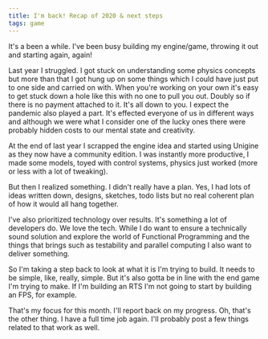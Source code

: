 ```yaml
---
title: I'm back! Recap of 2020 & next steps
tags: game
---
```


It's a been a while. I've been busy building my engine/game, throwing it out and starting again, again!

Last year I struggled. I got stuck on understanding some physics concepts but more than that I got hung up on some things which I could have just put to one side and carried on with. When you're working on your own it's easy to get stuck down a hole like this with no one to pull you out. Doubly so if there is no payment attached to it. It's all down to you. I expect the pandemic also played a part. It's effected everyone of us in different ways and although we were what I consider one of the lucky ones there were probably hidden costs to our mental state and creativity.

At the end of last year I scrapped the engine idea and started using Unigine as they now have a community edition. I was instantly more productive, I made some models, toyed with control systems, physics just worked (more or less with a lot of tweaking).

But then I realized something. I didn't really have a plan. Yes, I had lots of ideas written down, designs, sketches, todo lists but no real coherent plan of how it would all hang together.

I've also prioritized technology over results. It's something a lot of developers do. We
love the tech. While I do want to ensure a technically sound solution and explore the
world of Functional Programming and the things that brings such as testability and
parallel computing I also want to deliver something.

So I'm taking a step back to look at what it is I'm trying to build. It needs to be simple, like, really, simple. But it's also gotta be in line with the end game I'm trying to make. If I'm building an RTS I'm not going to start by building an FPS, for example.

That's my focus for this month. I'll report back on my progress. Oh, that's the other thing. I have a full time job again. I'll probably post a few things related to that work as well.

